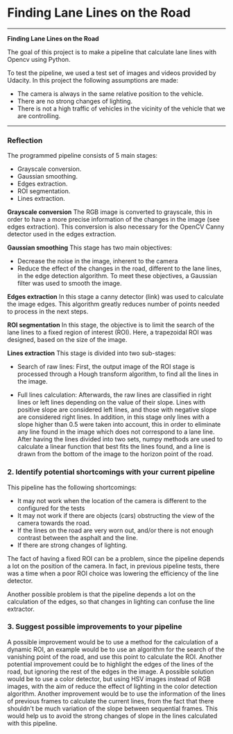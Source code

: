 # **Finding Lane Lines on the Road** 

---

**Finding Lane Lines on the Road**

The goal of this project is to make a pipeline that calculate lane lines with Opencv using Python.


[//]: # (Image References)

[image1]: ./examples/grayscale.jpg "Grayscale"

To test the pipeline, we used a test set of images and videos provided by Udacity. In this project the following assumptions are made:
- The camera is always in the same relative position to the vehicle.
- There are no strong changes of lighting.
- There is not a high traffic of vehicles in the vicinity of the vehicle that we are controlling.

---

### Reflection

The programmed pipeline consists of 5 main stages:
- Grayscale conversion.
- Gaussian smoothing.
- Edges extraction.
- ROI segmentation.
- Lines extraction.

**Grayscale conversion**
The RGB image is converted to grayscale, this in order to have a more precise information of the changes in the image (see edges extraction). This conversion is also necessary for the OpenCV Canny detector used in the edges extraction.

**Gaussian smoothing**
This stage has two main objectives:
- Decrease the noise in the image, inherent to the camera
- Reduce the effect of the changes in the road, different to the lane lines, in the edge detection algorithm.
To meet these objectives, a Gaussian filter was used to smooth the image.

**Edges extraction**
In this stage a canny detector (link) was used to calculate the image edges. This algorithm greatly reduces number of points needed to process in the next steps.

**ROI segmentation**
In this stage, the objective is to limit the search of the lane lines to a fixed region of interest (ROI). Here, a trapezoidal ROI was designed, based on the size of the image.

**Lines extraction**
This stage is divided into two sub-stages:

- Search of raw lines:
First, the output image of the ROI stage is processed through a Hough transform algorithm, to find all the lines in the image.

- Full lines calculation:
Afterwards, the raw lines are classified in right lines or left lines depending on the value of their slope. Lines with positive slope are considered left lines, and those with negative slope are considered right lines. In addition, in this stage only lines with a slope higher than 0.5 were taken into account, this in order to eliminate any line found in the image which does not correspond to a lane line.
After having the lines divided into two sets, numpy methods are used to calculate a linear function that best fits the lines found, and a line is drawn from the bottom of the image to the horizon point of the road.


### 2. Identify potential shortcomings with your current pipeline

This pipeline has the following shortcomings:
- It may not work when the location of the camera is different to the configured for the tests
- It may not work if there are objects (cars) obstructing the view of the camera towards the road.
- If the lines on the road are very worn out, and/or there is not enough contrast between the asphalt and the line.
- If there are strong changes of lighting.

The fact of having a fixed ROI can be a problem, since the pipeline depends a lot on the position of the camera. In fact, in previous pipeline tests, there was a time when a poor ROI choice was lowering the efficiency of the line detector.

Another possible problem is that the pipeline depends a lot on the calculation of the edges, so that changes in lighting can confuse the line extractor.


### 3. Suggest possible improvements to your pipeline

A possible improvement would be to use a method for the calculation of a dynamic ROI, an example would be to use an algorithm for the search of the vanishing point of the road, and use this point to calculate the ROI.
Another potential improvement could be to highlight the edges of the lines of the road, but ignoring the rest of the edges in the image. A possible solution would be to use a color detector, but using HSV images instead of RGB images, with the aim of reduce the effect of lighting in the color detection algorithm.
Another improvement would be to use the information of the lines of previous frames to calculate the current lines, from the fact that there shouldn't be much variation of the slope between sequential frames. This would help us to avoid the strong changes of slope in the lines calculated with this pipeline.

